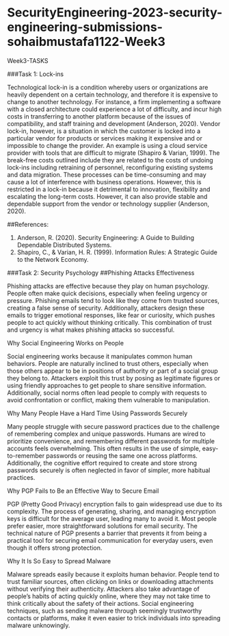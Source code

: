 # SecurityEngineering-2023-security-engineering-submissions-sohaibmustafa1122-Week3
Week3-TASKS



###Task 1: Lock-ins

Technological lock-in is a condition whereby users or organizations are heavily dependent on a certain technology, and therefore it is expensive to change to another technology. For instance, a firm implementing a software with a closed architecture could experience a lot of difficulty, and incur high costs in transferring to another platform because of the issues of compatibility, and staff training and development (Anderson, 2020). Vendor lock-in, however, is a situation in which the customer is locked into a particular vendor for products or services making it expensive and or impossible to change the provider. An example is using a cloud service provider with tools that are difficult to migrate (Shapiro & Varian, 1999).
The break-free costs outlined include they are related to the costs of undoing lock-ins including retraining of personnel, reconfiguring existing systems and data migration. These processes can be time-consuming and may cause a lot of interference with business operations. However, this is restricted in a lock-in because it detrimental to innovation, flexibility and escalating the long-term costs. However, it can also provide stable and dependable support from the vendor or technology supplier (Anderson, 2020).

##References:

1. Anderson, R. (2020). Security Engineering: A Guide to Building Dependable Distributed Systems.
2. Shapiro, C., & Varian, H. R. (1999). Information Rules: A Strategic Guide to the Network Economy.




###Task 2: Security Psychology
##Phishing Attacks Effectiveness

Phishing attacks are effective because they play on human psychology. People often make quick decisions, especially when feeling urgency or pressure. Phishing emails tend to look like they come from trusted sources, creating a false sense of security. Additionally, attackers design these emails to trigger emotional responses, like fear or curiosity, which pushes people to act quickly without thinking critically. This combination of trust and urgency is what makes phishing attacks so successful.

Why Social Engineering Works on People

Social engineering works because it manipulates common human behaviors. People are naturally inclined to trust others, especially when those others appear to be in positions of authority or part of a social group they belong to. Attackers exploit this trust by posing as legitimate figures or using friendly approaches to get people to share sensitive information. Additionally, social norms often lead people to comply with requests to avoid confrontation or conflict, making them vulnerable to manipulation.

Why Many People Have a Hard Time Using Passwords Securely

Many people struggle with secure password practices due to the challenge of remembering complex and unique passwords. Humans are wired to prioritize convenience, and remembering different passwords for multiple accounts feels overwhelming. This often results in the use of simple, easy-to-remember passwords or reusing the same one across platforms. Additionally, the cognitive effort required to create and store strong passwords securely is often neglected in favor of simpler, more habitual practices.

Why PGP Fails to Be an Effective Way to Secure Email

PGP (Pretty Good Privacy) encryption fails to gain widespread use due to its complexity. The process of generating, sharing, and managing encryption keys is difficult for the average user, leading many to avoid it. Most people prefer easier, more straightforward solutions for email security. The technical nature of PGP presents a barrier that prevents it from being a practical tool for securing email communication for everyday users, even though it offers strong protection.

Why It Is So Easy to Spread Malware

Malware spreads easily because it exploits human behavior. People tend to trust familiar sources, often clicking on links or downloading attachments without verifying their authenticity. Attackers also take advantage of people’s habits of acting quickly online, where they may not take time to think critically about the safety of their actions. Social engineering techniques, such as sending malware through seemingly trustworthy contacts or platforms, make it even easier to trick individuals into spreading malware unknowingly.

